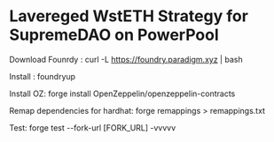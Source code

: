# Lavereged WstETH Strategy for SupremeDAO on PowerPool

Download Founrdy : curl -L https://foundry.paradigm.xyz | bash

Install : foundryup

Install OZ: forge install OpenZeppelin/openzeppelin-contracts

Remap dependencies for hardhat: forge remappings > remappings.txt

Test: forge test --fork-url [FORK_URL] -vvvvv

